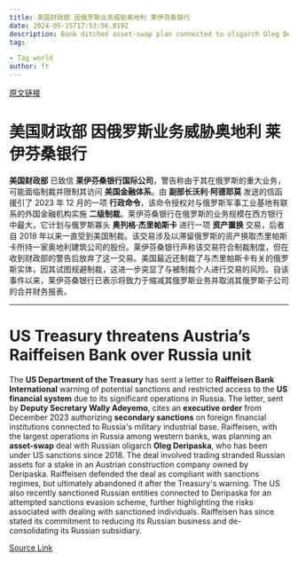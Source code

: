 ```yaml
---
title: 美国财政部 因俄罗斯业务威胁奥地利 莱伊芬桑银行
date: 2024-05-15T17:53:56.819Z
description: Bank ditched asset-swap plan connected to oligarch Oleg Deripaska after letter warning of potential secondary sanctions
tag: 

- Tag world
author: ft
---
```


[原文链接](https://ft.com/content/96824956-8865-4e6a-91a6-866c6b3fc66c)

# **美国财政部** 因俄罗斯业务威胁奥地利 **莱伊芬桑银行**

**美国财政部** 已致信 **莱伊芬桑银行国际公司**，警告称由于其在俄罗斯的重大业务，可能面临制裁并限制其访问 **美国金融体系**。由 **副部长沃利·阿德耶莫** 发送的信函援引了 2023 年 12 月的一项 **行政命令**，该命令授权对与俄罗斯军事工业基地有联系的外国金融机构实施 **二级制裁**。莱伊芬桑银行在俄罗斯的业务规模在西方银行中最大，它计划与俄罗斯寡头 **奥列格·杰里帕斯卡** 进行一项 **资产置换** 交易，后者自 2018 年以来一直受到美国制裁。该交易涉及以滞留俄罗斯的资产换取杰里帕斯卡所持一家奥地利建筑公司的股份。莱伊芬桑银行声称该交易符合制裁制度，但在收到财政部的警告后放弃了这一交易。美国最近还制裁了与杰里帕斯卡有关的俄罗斯实体，因其试图规避制裁，这进一步突显了与被制裁个人进行交易的风险。自该事件以来，莱伊芬桑银行已表示将致力于缩减其俄罗斯业务并取消其俄罗斯子公司的合并财务报表。

---

# US Treasury threatens Austria’s Raiffeisen Bank over Russia unit

The **US Department of the Treasury** has sent a letter to **Raiffeisen Bank International** warning of potential sanctions and restricted access to the **US financial system** due to its significant operations in Russia. The letter, sent by **Deputy Secretary Wally Adeyemo**, cites an **executive order** from December 2023 authorizing **secondary sanctions** on foreign financial institutions connected to Russia's military industrial base. Raiffeisen, with the largest operations in Russia among western banks, was planning an **asset-swap** deal with Russian oligarch **Oleg Deripaska**, who has been under US sanctions since 2018. The deal involved trading stranded Russian assets for a stake in an Austrian construction company owned by Deripaska. Raiffeisen defended the deal as compliant with sanctions regimes, but ultimately abandoned it after the Treasury's warning. The US also recently sanctioned Russian entities connected to Deripaska for an attempted sanctions evasion scheme, further highlighting the risks associated with dealing with sanctioned individuals. Raiffeisen has since stated its commitment to reducing its Russian business and de-consolidating its Russian subsidiary.

[Source Link](https://ft.com/content/96824956-8865-4e6a-91a6-866c6b3fc66c)


